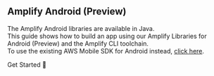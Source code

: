 ## Amplify Android (Preview)
The Amplify Android libraries are available in Java.  
This guide shows how to build an app using our Amplify Libraries for Android (Preview) and the Amplify CLI toolchain.  
To use the existing AWS Mobile SDK for Android instead, [click here](../sdk/sdk.md).  

<docs-internal-link-button href="~/lib/getting-started/setup.md">
  <span slot="text">Get Started 🚀</span>
</docs-internal-link-button>
